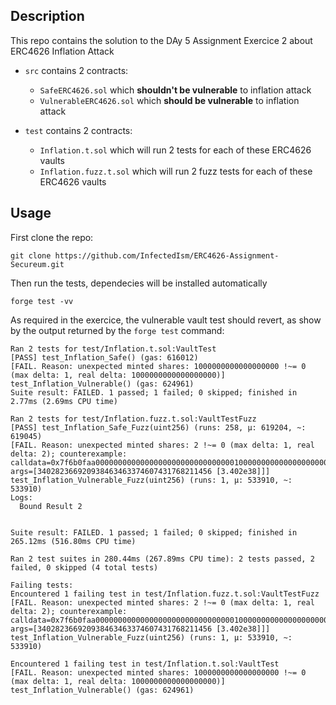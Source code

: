 ## Description
This repo contains the solution to the DAy 5 Assignment Exercice 2 about ERC4626 Inflation Attack
- `src` contains 2 contracts: 
	- `SafeERC4626.sol` which **shouldn't be vulnerable** to inflation attack
	- `VulnerableERC4626.sol` which **should be vulnerable** to inflation attack

- `test` contains 2 contracts:
	- `Inflation.t.sol` which will run 2 tests for each of these ERC4626 vaults
	- `Inflation.fuzz.t.sol` which will run 2 fuzz tests for each of these ERC4626 vaults

## Usage

First clone the repo:
```shell
git clone https://github.com/InfectedIsm/ERC4626-Assignment-Secureum.git
```

Then run the tests, dependecies will be installed automatically
```shell
forge test -vv 
```

As required in the exercice, the vulnerable vault test should revert, as show by the output returned by the `forge test` command:

```shell
Ran 2 tests for test/Inflation.t.sol:VaultTest
[PASS] test_Inflation_Safe() (gas: 616012)
[FAIL. Reason: unexpected minted shares: 1000000000000000000 !~= 0 (max delta: 1, real delta: 1000000000000000000)] test_Inflation_Vulnerable() (gas: 624961)
Suite result: FAILED. 1 passed; 1 failed; 0 skipped; finished in 2.77ms (2.69ms CPU time)

Ran 2 tests for test/Inflation.fuzz.t.sol:VaultTestFuzz
[PASS] test_Inflation_Safe_Fuzz(uint256) (runs: 258, μ: 619204, ~: 619045)
[FAIL. Reason: unexpected minted shares: 2 !~= 0 (max delta: 1, real delta: 2); counterexample: calldata=0x7f6b0faa0000000000000000000000000000000100000000000000000000000000000000 args=[340282366920938463463374607431768211456 [3.402e38]]] test_Inflation_Vulnerable_Fuzz(uint256) (runs: 1, μ: 533910, ~: 533910)
Logs:
  Bound Result 2


Suite result: FAILED. 1 passed; 1 failed; 0 skipped; finished in 265.12ms (516.80ms CPU time)

Ran 2 test suites in 280.44ms (267.89ms CPU time): 2 tests passed, 2 failed, 0 skipped (4 total tests)

Failing tests:
Encountered 1 failing test in test/Inflation.fuzz.t.sol:VaultTestFuzz
[FAIL. Reason: unexpected minted shares: 2 !~= 0 (max delta: 1, real delta: 2); counterexample: calldata=0x7f6b0faa0000000000000000000000000000000100000000000000000000000000000000 args=[340282366920938463463374607431768211456 [3.402e38]]] test_Inflation_Vulnerable_Fuzz(uint256) (runs: 1, μ: 533910, ~: 533910)

Encountered 1 failing test in test/Inflation.t.sol:VaultTest
[FAIL. Reason: unexpected minted shares: 1000000000000000000 !~= 0 (max delta: 1, real delta: 1000000000000000000)] test_Inflation_Vulnerable() (gas: 624961)
```